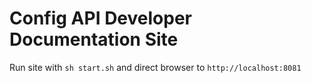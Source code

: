 # Config API Developer Documentation Site

Run site with `sh start.sh` and direct browser to `http://localhost:8081`
